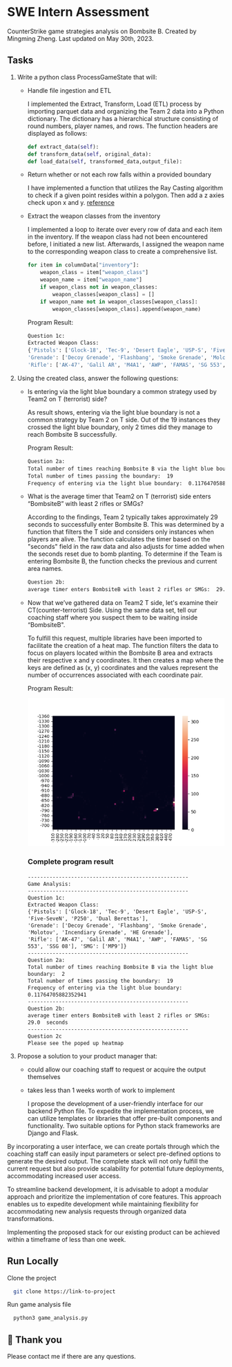 
# SWE Intern Assessment

CounterStrike game strategies analysis on Bombsite B. Created by Mingming Zheng. Last updated on May 30th, 2023.




## Tasks

1. Write a python class ProcessGameState that will:
    - Handle file ingestion and ETL
        
        I implemented the Extract, Transform, Load (ETL) process by importing parquet data and organizing the Team 2 data into a Python dictionary. The dictionary has a hierarchical structure consisting of round numbers, player names, and rows. The function headers are displayed as follows:
        ```python 
        def extract_data(self):
        def transform_data(self, original_data):
        def load_data(self, transformed_data,output_file):
        ```
    - Return whether or not each row falls within a provided boundary
        
        I have implemented a function that utilizes the Ray Casting algorithm to check if a given point resides within a polygon. Then add a z axies check upon x and y.
        [reference](https://www.eecs.umich.edu/courses/eecs380/HANDOUTS/PROJ2/InsidePoly.html)
    - Extract the weapon classes from the inventory
        
        I implemented a loop to iterate over every row of data and each item in the inventory. If the weapon class had not been encountered before, I initiated a new list. Afterwards, I assigned the weapon name to the corresponding weapon class to create a comprehensive list.
        ```python
        for item in columnData["inventory"]:
            weapon_class = item["weapon_class"]
            weapon_name = item["weapon_name"]
            if weapon_class not in weapon_classes:
                weapon_classes[weapon_class] = []
            if weapon_name not in weapon_classes[weapon_class]:
                weapon_classes[weapon_class].append(weapon_name)
        ```
        Program Result:
        ```bash
        Question 1c:
        Extracted Weapon Class: 
        {'Pistols': ['Glock-18', 'Tec-9', 'Desert Eagle', 'USP-S', 'Five-SeveN', 'P250', 'Dual Berettas'], 
        'Grenade': ['Decoy Grenade', 'Flashbang', 'Smoke Grenade', 'Molotov', 'Incendiary Grenade', 'HE Grenade'], 
        'Rifle': ['AK-47', 'Galil AR', 'M4A1', 'AWP', 'FAMAS', 'SG 553', 'SSG 08'], 'SMG': ['MP9']}
        ```
2. Using the created class, answer the following questions:
    - Is entering via the light blue boundary a common strategy used by Team2 on T (terrorist) side?
        
        As result shows, entering via the light blue boundary is not a common strategy by Team 2 on T side. Out of the 19 instances they crossed the light blue boundary, only 2 times did they manage to reach Bombsite B successfully.
        
        Program Result:
        ```bash
        Question 2a:
        Total number of times reaching Bombsite B via the light blue boundary:  2
        Total number of times passing the boundary:  19
        Frequency of entering via the light blue boundary:  0.11764705882352941
        ```
    - What is the average timer that Team2 on T (terrorist) side enters “BombsiteB” with least 2 rifles or SMGs?

        According to the findings, Team 2 typically takes approximately 29 seconds to successfully enter Bombsite B. This was determined by a function that filters the T side and considers only instances when players are alive. The function calculates the timer based on the "seconds" field in the raw data and also adjusts for time added when the seconds reset due to bomb planting. To determine if the Team is entering Bombsite B, the function checks the previous and current area names.
        ```bash
        Question 2b:
        average timer enters BombsiteB with least 2 rifles or SMGs:  29.0  seconds
        ```
    - Now that we’ve gathered data on Team2 T side, let's examine their CT(counter-terrorist) Side. Using the same data set, tell our coaching staff where you suspect them to be waiting inside “BombsiteB".
        
        To fulfill this request, multiple libraries have been imported to facilitate the creation of a heat map. The function filters the data to focus on players located within the Bombsite B area and extracts their respective x and y coordinates. It then creates a map where the keys are defined as (x, y) coordinates and the values represent the number of occurrences associated with each coordinate pair.
        
        Program Result:
        
        ![heat map](https://raw.githubusercontent.com/kumashi7/Evil-Geniuses-SDE-Intern-Assessment/master/heatmap.png)

        ### Complete program result
        ```base
        ----------------------------------------------------
        Game Analysis:
        ----------------------------------------------------
        Question 1c:
        Extracted Weapon Class: 
        {'Pistols': ['Glock-18', 'Tec-9', 'Desert Eagle', 'USP-S', 'Five-SeveN', 'P250', 'Dual Berettas'], 
        'Grenade': ['Decoy Grenade', 'Flashbang', 'Smoke Grenade', 'Molotov', 'Incendiary Grenade', 'HE Grenade'], 
        'Rifle': ['AK-47', 'Galil AR', 'M4A1', 'AWP', 'FAMAS', 'SG 553', 'SSG 08'], 'SMG': ['MP9']}
        ----------------------------------------------------
        Question 2a:
        Total number of times reaching Bombsite B via the light blue boundary:  2
        Total number of times passing the boundary:  19
        Frequency of entering via the light blue boundary:  0.11764705882352941
        ----------------------------------------------------
        Question 2b:
        average timer enters BombsiteB with least 2 rifles or SMGs:  29.0  seconds
        ----------------------------------------------------
        Question 2c
        Please see the poped up heatmap
        ```
        
3. Propose a solution to your product manager that:
    - could allow our coaching staff to request or acquire the output themselves
    - takes less than 1 weeks worth of work to implement

        I propose the development of a user-friendly interface for our backend Python file. To expedite the implementation process, we can utilize templates or libraries that offer pre-built components and functionality. Two suitable options for Python stack frameworks are Django and Flask.

By incorporating a user interface, we can create portals through which the coaching staff can easily input parameters or select pre-defined options to generate the desired output. The complete stack will not only fulfill the current request but also provide scalability for potential future deployments, accommodating increased user access.

To streamline backend development, it is advisable to adopt a modular approach and prioritize the implementation of core features. This approach enables us to expedite development while maintaining flexibility for accommodating new analysis requests through organized data transformations.

Implementing the proposed stack for our existing product can be achieved within a timeframe of less than one week.


## Run Locally

Clone the project

```bash
  git clone https://link-to-project
```

Run game analysis file

```bash
  python3 game_analysis.py
```


## 🚀 Thank you
Please contact me if there are any questions.


